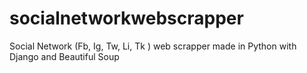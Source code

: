 # socialnetworkwebscrapper
Social Network (Fb, Ig, Tw, Li, Tk ) web scrapper made in Python with Django and Beautiful Soup
